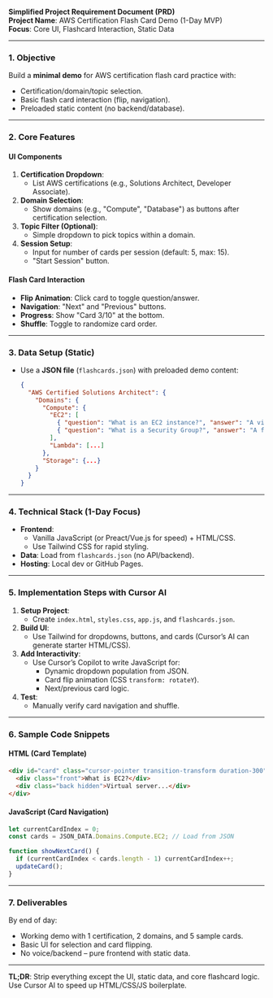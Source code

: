 **Simplified Project Requirement Document (PRD)**  
**Project Name**: AWS Certification Flash Card Demo (1-Day MVP)  
**Focus**: Core UI, Flashcard Interaction, Static Data  

---

### **1. Objective**  
Build a **minimal demo** for AWS certification flash card practice with:  
- Certification/domain/topic selection.  
- Basic flash card interaction (flip, navigation).  
- Preloaded static content (no backend/database).  

---

### **2. Core Features**  
#### **UI Components**  
1. **Certification Dropdown**:  
   - List AWS certifications (e.g., Solutions Architect, Developer Associate).  
2. **Domain Selection**:  
   - Show domains (e.g., "Compute", "Database") as buttons after certification selection.  
3. **Topic Filter (Optional)**:  
   - Simple dropdown to pick topics within a domain.  
4. **Session Setup**:  
   - Input for number of cards per session (default: 5, max: 15).  
   - "Start Session" button.  

#### **Flash Card Interaction**  
- **Flip Animation**: Click card to toggle question/answer.  
- **Navigation**: "Next" and "Previous" buttons.  
- **Progress**: Show "Card 3/10" at the bottom.  
- **Shuffle**: Toggle to randomize card order.  

---

### **3. Data Setup (Static)**  
- Use a **JSON file** (`flashcards.json`) with preloaded demo content:  
  ```json
  {
    "AWS Certified Solutions Architect": {
      "Domains": {
        "Compute": {
          "EC2": [
            { "question": "What is an EC2 instance?", "answer": "A virtual server..." },
            { "question": "What is a Security Group?", "answer": "A firewall..." }
          ],
          "Lambda": [...]
        },
        "Storage": {...}
      }
    }
  }
  ```

---

### **4. Technical Stack (1-Day Focus)**  
- **Frontend**:  
  - Vanilla JavaScript (or Preact/Vue.js for speed) + HTML/CSS.  
  - Use Tailwind CSS for rapid styling.  
- **Data**: Load from `flashcards.json` (no API/backend).  
- **Hosting**: Local dev or GitHub Pages.  

---

### **5. Implementation Steps with Cursor AI**  
1. **Setup Project**:  
   - Create `index.html`, `styles.css`, `app.js`, and `flashcards.json`.  
2. **Build UI**:  
   - Use Tailwind for dropdowns, buttons, and cards (Cursor’s AI can generate starter HTML/CSS).  
3. **Add Interactivity**:  
   - Use Cursor’s Copilot to write JavaScript for:  
     - Dynamic dropdown population from JSON.  
     - Card flip animation (CSS `transform: rotateY`).  
     - Next/previous card logic.  
4. **Test**:  
   - Manually verify card navigation and shuffle.  

---

### **6. Sample Code Snippets**  
#### **HTML (Card Template)**  
```html
<div id="card" class="cursor-pointer transition-transform duration-300">
  <div class="front">What is EC2?</div>
  <div class="back hidden">Virtual server...</div>
</div>
```

#### **JavaScript (Card Navigation)**  
```javascript
let currentCardIndex = 0;
const cards = JSON_DATA.Domains.Compute.EC2; // Load from JSON

function showNextCard() {
  if (currentCardIndex < cards.length - 1) currentCardIndex++;
  updateCard();
}
```

---

### **7. Deliverables**  
By end of day:  
- Working demo with 1 certification, 2 domains, and 5 sample cards.  
- Basic UI for selection and card flipping.  
- No voice/backend – pure frontend with static data.  

--- 

**TL;DR**: Strip everything except the UI, static data, and core flashcard logic. Use Cursor AI to speed up HTML/CSS/JS boilerplate.